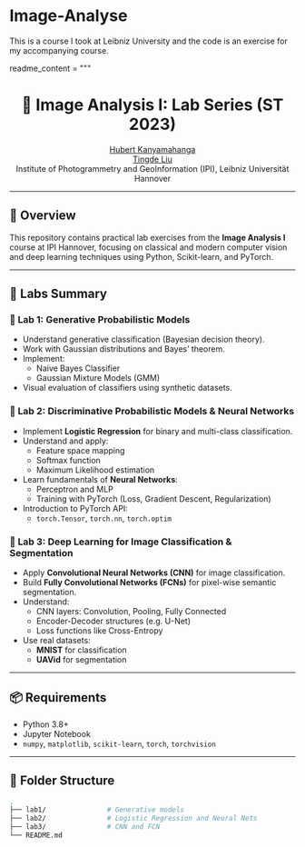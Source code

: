 # Image-Analyse
This is a course I took at Leibniz University and the code is an exercise for my accompanying course.

readme_content = """
<p align="center">
<h1 align="center"><strong>🧠 Image Analysis I: Lab Series (ST 2023)</strong></h1>
  <p align="center">
    <a href='mailto:kanyamahanga@ipi.uni-hannover.de' target='_blank'>Hubert Kanyamahanga</a><br>
    <a href='tingde.liu@gmail.com' target='_blank'>Tingde Liu</a><br>
    Institute of Photogrammetry and GeoInformation (IPI), Leibniz Universität Hannover
  </p>
</p>

---

## 🧪 Overview

This repository contains practical lab exercises from the **Image Analysis I** course at IPI Hannover, focusing on classical and modern computer vision and deep learning techniques using Python, Scikit-learn, and PyTorch.

---

## 🧭 Labs Summary

### 🔬 Lab 1: Generative Probabilistic Models

- Understand generative classification (Bayesian decision theory).
- Work with Gaussian distributions and Bayes’ theorem.
- Implement:
  - Naive Bayes Classifier
  - Gaussian Mixture Models (GMM)
- Visual evaluation of classifiers using synthetic datasets.

### 🧮 Lab 2: Discriminative Probabilistic Models & Neural Networks

- Implement **Logistic Regression** for binary and multi-class classification.
- Understand and apply:
  - Feature space mapping
  - Softmax function
  - Maximum Likelihood estimation
- Learn fundamentals of **Neural Networks**:
  - Perceptron and MLP
  - Training with PyTorch (Loss, Gradient Descent, Regularization)
- Introduction to PyTorch API:
  - `torch.Tensor`, `torch.nn`, `torch.optim`

### 🧠 Lab 3: Deep Learning for Image Classification & Segmentation

- Apply **Convolutional Neural Networks (CNN)** for image classification.
- Build **Fully Convolutional Networks (FCNs)** for pixel-wise semantic segmentation.
- Understand:
  - CNN layers: Convolution, Pooling, Fully Connected
  - Encoder-Decoder structures (e.g. U-Net)
  - Loss functions like Cross-Entropy
- Use real datasets:
  - **MNIST** for classification
  - **UAVid** for segmentation

---

## 📦 Requirements

- Python 3.8+
- Jupyter Notebook
- `numpy`, `matplotlib`, `scikit-learn`, `torch`, `torchvision`

---

## 📁 Folder Structure

```bash
.
├── lab1/               # Generative models
├── lab2/               # Logistic Regression and Neural Nets
├── lab3/               # CNN and FCN
└── README.md
